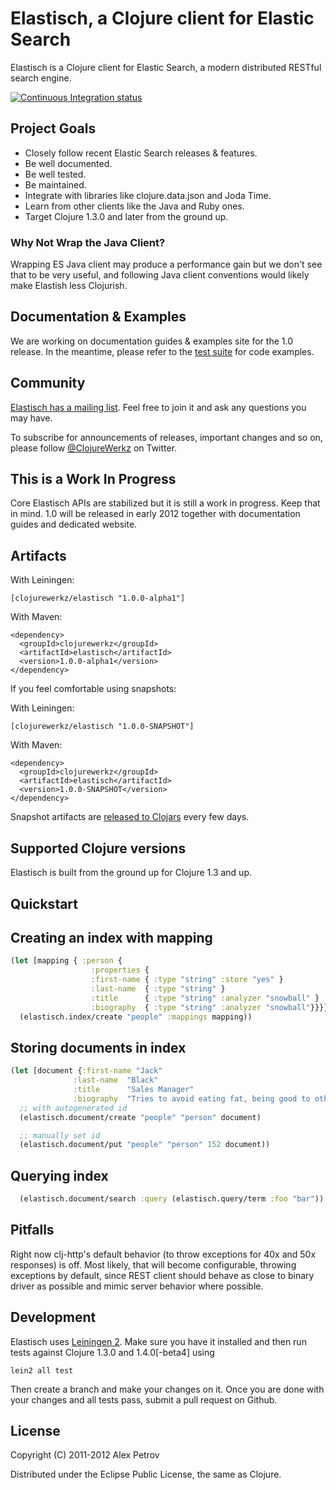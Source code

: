 # Elastisch, a Clojure client for Elastic Search

Elastisch is a Clojure client for Elastic Search, a modern distributed RESTful search engine.

[![Continuous Integration status](https://secure.travis-ci.org/clojurewerkz/elastisch.png)](http://travis-ci.org/clojurewerkz/elastisch)


## Project Goals

 * Closely follow recent Elastic Search releases & features.
 * Be well documented.
 * Be well tested.
 * Be maintained.
 * Integrate with libraries like clojure.data.json and Joda Time.
 * Learn from other clients like the Java and Ruby ones.
 * Target Clojure 1.3.0 and later from the ground up.


### Why Not Wrap the Java Client?

Wrapping ES Java client may produce a performance gain but we don't see that to be very useful, and
following Java client conventions would likely make Elastish less Clojurish.


## Documentation & Examples

We are working on documentation guides & examples site for the 1.0 release. In the meantime, please refer to the [test suite](https://github.com/michaelklishin/elastisch/tree/master/test/elastisch/test) for code examples.


## Community

[Elastisch has a mailing list](https://groups.google.com/forum/#!forum/clojure-elasticsearch). Feel free to join it and ask any questions you may have.

To subscribe for announcements of releases, important changes and so on, please follow [@ClojureWerkz](https://twitter.com/#!/clojurewerkz) on Twitter.



## This is a Work In Progress

Core Elastisch APIs are stabilized but it is still a work in progress. Keep that in mind. 1.0 will be released in early 2012
together with documentation guides and dedicated website.


## Artifacts

With Leiningen:

    [clojurewerkz/elastisch "1.0.0-alpha1"]


With Maven:

    <dependency>
      <groupId>clojurewerkz</groupId>
      <artifactId>elastisch</artifactId>
      <version>1.0.0-alpha1</version>
    </dependency>

If you feel comfortable using snapshots:

With Leiningen:

    [clojurewerkz/elastisch "1.0.0-SNAPSHOT"]


With Maven:

    <dependency>
      <groupId>clojurewerkz</groupId>
      <artifactId>elastisch</artifactId>
      <version>1.0.0-SNAPSHOT</version>
    </dependency>

Snapshot artifacts are [released to Clojars](https://clojars.org/clojurewerkz/elastisch) every few days.


## Supported Clojure versions

Elastisch is built from the ground up for Clojure 1.3 and up.


## Quickstart

## Creating an index with mapping

```clojure
(let [mapping { :person {
                  :properties {
                  :first-name { :type "string" :store "yes" }
                  :last-name  { :type "string" }
                  :title      { :type "string" :analyzer "snowball" }
                  :biography  { :type "string" :analyzer "snowball"}}}}]
  (elastisch.index/create "people" :mappings mapping))
```

## Storing documents in index
```clojure
(let [document {:first-name "Jack"
              :last-name  "Black"
              :title      "Sales Manager"
              :biography  "Tries to avoid eating fat, being good to other people and does sports every now and then" }]
  ;; with autogenerated id
  (elastisch.document/create "people" "person" document)

  ;; manually set id
  (elastisch.document/put "people" "person" 152 document))
```

## Querying index
```clojure
  (elastisch.document/search :query (elastisch.query/term :foo "bar"))
```


## Pitfalls

Right now clj-http's default behavior (to throw exceptions for 40x and 50x responses) is off. Most likely, that will become configurable,
throwing exceptions by default, since REST client should behave as close to binary driver as possible and
mimic server behavior where possible.


## Development

Elastisch uses [Leiningen 2](https://github.com/technomancy/leiningen/blob/master/doc/TUTORIAL.md). Make
sure you have it installed and then run tests against Clojure 1.3.0 and 1.4.0[-beta4] using

    lein2 all test

Then create a branch and make your changes on it. Once you are done with your changes and all
tests pass, submit a pull request on Github.



## License

Copyright (C) 2011-2012 Alex Petrov

Distributed under the Eclipse Public License, the same as Clojure.
